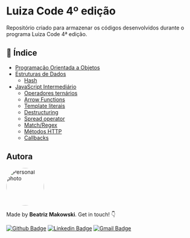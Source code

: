 # Luiza Code 4º edição
Repositório criado para armazenar os códigos desenvolvidos durante o programa Luiza Code 4ª edição.

## :open_book: Índice
* [Programação Orientada a Objetos](https://github.com/beatrizmakowski/Luiza-Code-4ed/tree/main/POO)
* [Estruturas de Dados](https://github.com/beatrizmakowski/Luiza-Code-4ed/tree/main/estrutura-de-dados)
  * [Hash](https://github.com/beatrizmakowski/Luiza-Code-4ed/tree/main/estrutura-de-dados#hash) 
* [JavaScript Intermediário](https://github.com/beatrizmakowski/Luiza-Code-4ed/tree/main/javascript-intermediario)
  * [Operadores ternários](https://github.com/beatrizmakowski/Luiza-Code-4ed/tree/main/javascript-intermediario/operador-ternario)
  * [Arrow Functions](https://github.com/beatrizmakowski/Luiza-Code-4ed/tree/main/javascript-intermediario/arrow-functions)
  * [Template literais](https://github.com/beatrizmakowski/Luiza-Code-4ed/tree/main/javascript-intermediario/template-literals)
  * [Destructuring](https://github.com/beatrizmakowski/Luiza-Code-4ed/tree/main/javascript-intermediario/destructuring)
  * [Spread operator](https://github.com/beatrizmakowski/Luiza-Code-4ed/tree/main/javascript-intermediario/spread-operator)
  * [Match/Regex](https://github.com/beatrizmakowski/Luiza-Code-4ed/tree/main/javascript-intermediario/match-regex)
  * [Métodos HTTP](https://github.com/beatrizmakowski/Luiza-Code-4ed/tree/main/javascript-intermediario/metodos-http)
  * [Callbacks](https://github.com/beatrizmakowski/Luiza-Code-4ed/tree/main/javascript-intermediario/callbacks)

## Autora

<a href="https://github.com/beatrizmakowski"> <img style="border-radius: 50%" src="https://avatars.githubusercontent.com/u/86008015?v=4" width="100px;" alt="Personal photo"/> </a>

Made by **Beatriz Makowski**. Get in touch! 👇

[![Github Badge](https://img.shields.io/badge/-GitHub-black?style=flat-square&logo=Github&logoColor=white&link=https://github.com/beatrizmakowski)](https://github.com/beatrizmakowski)  [![Linkedin Badge](https://img.shields.io/badge/-LinkedIn-blue?style=flat-square&logo=Linkedin&logoColor=white&link=https://www.linkedin.com/in/beatriz-makowski/)](https://www.linkedin.com/in/beatriz-makowski/)  [![Gmail Badge](https://img.shields.io/badge/-Gmail-c14438?style=flat-square&logo=Gmail&logoColor=white&link=mailto:bemakow@gmail.com)](mailto:bemakow@gmail.com)
